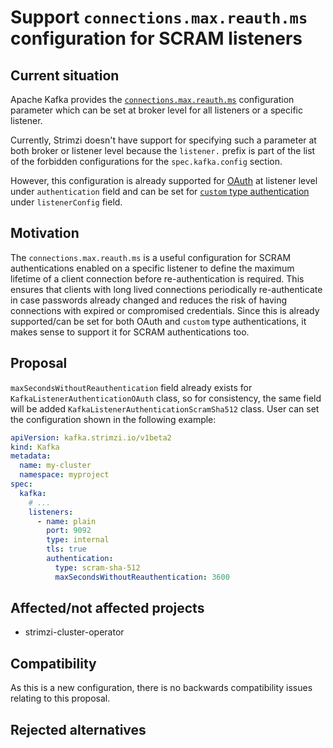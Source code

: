 # Support `connections.max.reauth.ms` configuration for SCRAM listeners

## Current situation

Apache Kafka provides the [`connections.max.reauth.ms`](https://kafka.apache.org/documentation/#brokerconfigs_connections.max.reauth.ms) configuration parameter which can be set at broker level for all listeners or a specific listener.

Currently, Strimzi doesn't have support for specifying such a parameter at both broker or listener level because the `listener.` prefix is part of the list of the forbidden configurations for the `spec.kafka.config` section.

However, this configuration is already supported for [OAuth](https://strimzi.io/docs/operators/latest/full/configuring.html#type-KafkaListenerAuthenticationOAuth-reference) at listener level under `authentication` field and can be set for [`custom` type authentication](https://strimzi.io/docs/operators/latest/full/configuring.html#type-KafkaListenerAuthenticationCustom-schema-reference) under `listenerConfig` field. 

## Motivation

The `connections.max.reauth.ms` is a useful configuration for SCRAM authentications enabled on a specific listener to define the maximum lifetime of a client connection before re-authentication is required. This ensures that clients with long lived connections periodically re-authenticate in case passwords already changed and reduces the risk of having connections with expired or compromised credentials. Since this is already supported/can be set for both OAuth and `custom` type authentications, it makes sense to support it for SCRAM authentications too.

## Proposal

`maxSecondsWithoutReauthentication` field already exists for `KafkaListenerAuthenticationOAuth` class, so for consistency, the same field will be added `KafkaListenerAuthenticationScramSha512` class. User can set the configuration shown in the following example:

```yaml
apiVersion: kafka.strimzi.io/v1beta2
kind: Kafka
metadata:
  name: my-cluster
  namespace: myproject
spec:
  kafka:
    # ...
    listeners:
      - name: plain
        port: 9092
        type: internal
        tls: true
        authentication:
          type: scram-sha-512
          maxSecondsWithoutReauthentication: 3600
```

## Affected/not affected projects

- strimzi-cluster-operator

## Compatibility

As this is a new configuration, there is no backwards compatibility issues relating to this proposal.

## Rejected alternatives
